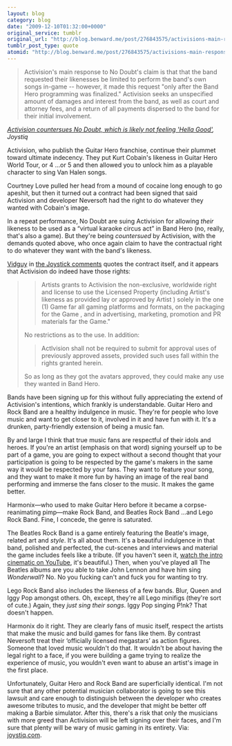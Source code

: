 ```yaml
---
layout: blog
category: blog
date: "2009-12-10T01:32:00+0000"
original_service: tumblr
original_url: "http://blog.benward.me/post/276843575/activisions-main-response-to-no-doubts-claim-is"
tumblr_post_type: quote
atomid: "http://blog.benward.me/post/276843575/activisions-main-response-to-no-doubts-claim-is"
---
```

> Activision's main response to No Doubt's claim is that that the band requested their likenesses be limited to perform the band's own songs in-game -- however, it made this request "only after the Band Hero programming was finalized." Activision seeks an unspecified amount of damages and interest from the band, as well as court and attorney fees, and a return of all payments dispersed to the band for their initial involvement.

<cite><a href="http://www.joystiq.com/2009/12/09/activision-countersues-no-doubt-who-is-likely-not-feeling-hell/">Activision countersues No Doubt, which is likely not feeling 'Hella Good'</a>, Joystiq</cite>

Activision, who publish the Guitar Hero franchise, continue their plummet toward ultimate indecency. They put Kurt Cobain's likeness in Guitar Hero World Tour, or 4 …or 5 and then allowed you to unlock him as a playable character to sing Van Halen songs.

Courtney Love pulled her head from a mound of cocaine long enough to go apeshit, but then it turned out a contract had been signed that said Activision and developer Neversoft had the right to do whatever they wanted with Cobain's image.

In a repeat performance, No Doubt are suing Activision for allowing _their_ likeness to be used as a “virtual karaoke circus act” in Band Hero (no, really, that's also a game). But they're being _countersued_ by Activision, with the demands quoted above, who once again claim to have the contractual right to do whatever they want with the band's likeness.

[Vidguy](http://www.joystiq.com/profile/27920/) in [the Joystick comments](http://www.joystiq.com/2009/12/09/activision-countersues-no-doubt-who-is-likely-not-feeling-hell/comments/23817225/) quotes the contract itself, and it appears that Activision do indeed have those rights:

> >Artists grants to Activision the non-exclusive, worldwide right and license to use the Licensed Property (including Artist's likeness as provided lay or approved by Artist ) solely in the one (1) Game far all gaming platforms and formats, on the packaging for the Game , and in advertising, marketing, promotion and PR materials far the Game."
>
> No restrictions as to the use. In addition:
>
> > Actlvision shall not be required to submit for approval uses of previously approved assets, provided such uses fall within the rights granted herein.
>
>  So as long as they got the avatars approved, they could make any use they wanted in Band Hero.

Bands have been signing up for this without fully appreciating the extend of Activision's intentions, which frankly is understandable. Guitar Hero and Rock Band are a healthy indulgence in music. They're for people who love music and want to get closer to it, involved in it and have fun with it. It's a drunken, party-friendly extension of being a music fan.

By and large I think that true music fans are respectful of their idols and heroes. If you're an artist (emphasis on that word) signing yourself up to be part of a game, you are going to expect without a second thought that your participation is going to be respected by the game's makers in the same way it would be respected by your fans. They want to feature your song, and they want to make it more fun by having an image of the real band performing and immerse the fans closer to the music. It makes the game better.

Harmonix—who used to make Guitar Hero before it became a corpse-reanimating pimp—make Rock Band, and Beatles Rock Band …and Lego Rock Band. Fine, I concede, the genre is saturated.

The Beatles Rock Band is a game entirely featuring the Beatle's image, related art and _style_. It's all about them. It's a beautiful indulgence in that band, polished and perfected, the cut-scenes and interviews and material the game includes feels like a tribute. (If you haven't seen it, [watch the intro cinematic on YouTube](http://www.youtube.com/watch?v=hSLLxRmR3nY), it's beautiful.) Then, when you've played all The Beatles albums are you able to take John Lennon and have him sing <i>Wonderwall</i>? No. No you fucking can't and fuck you for wanting to try.

Lego Rock Band also includes the likeness of a few bands. Blur, Queen and Iggy Pop amongst others. Oh, except, they're all Lego minifigs (they're sort of cute.) Again, they _just sing their songs_. Iggy Pop singing P!nk? That doesn't happen.

Harmonix do it right. They are clearly fans of music itself, respect the artists that make the music and build games for fans like them. By contrast Neversoft treat their ‘officially licensed megastars’ as action figures. Someone that loved music wouldn't do that. It wouldn't be about having the legal right to a face, if you were building a game trying to realize the experience of music, you wouldn't even want to abuse an artist's image in the first place.

Unfortunately, Guitar Hero and Rock Band are superficially identical. I'm not sure that any other potential musician collaborator is going to see this lawsuit and care enough to distinguish between the developer who creates awesome tributes to music, and the developer that might be better off making a Barbie simulator. After this, there's a risk that only the musicians with more greed than Activision will be left signing over their faces, and I'm sure that plenty will be wary of music gaming in its entirety.
Via: [joystiq.com](http://www.joystiq.com/2009/12/09/activision-countersues-no-doubt-who-is-likely-not-feeling-hell/).
